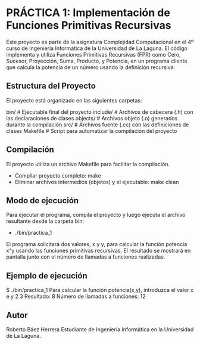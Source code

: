 
# PRÁCTICA 1: Implementación de Funciones Primitivas Recursivas

Este proyecto es parte de la asignatura Complejidad Computacional en el 4º curso de Ingeniería Informática de la Universidad de La Laguna. El código implementa y utiliza Funciones Primitivas Recursivas (FPR) como Cero, Sucesor, Proyección, Suma, Producto, y Potencia, en un programa cliente que calcula la potencia de un número usando la definición recursiva.


## Estructura del Proyecto

El proyecto está organizado en las siguientes carpetas:

bin/           # Ejecutable final del proyecto
include/       # Archivos de cabecera (.h) con las declaraciones de clases
objects/       # Archivos objeto (.o) generados durante la compilación
src/           # Archivos fuente (.cc) con las definiciones de clases
Makefile       # Script para automatizar la compilación del proyecto

## Compilación

El proyecto utiliza un archivo Makefile para facilitar la compilación.

 - Compilar proyecto completo:
    make
 - Eliminar archivos intermedios (objetos) y el ejecutable:
    make clean




## Modo de ejecución
Para ejecutar el programa, compila el proyecto y luego ejecuta el archivo resultante desde la carpeta bin:
 - ./bin/practica_1

El programa solicitará dos valores, x y y, para calcular la función potencia x^y usando las funciones primitivas recursivas. El resultado se mostrará en pantalla junto con el número de llamadas a funciones realizadas.

## Ejemplo de ejecución
$ ./bin/practica_1
Para calcular la función potencia(x,y), introduzca el valor x e y
2 3
Resultado: 8
Número de llamadas a funciones: 12

## Autor
Roberto Báez Herrera
Estudiante de Ingeniería Informática en la Universidad de La Laguna.